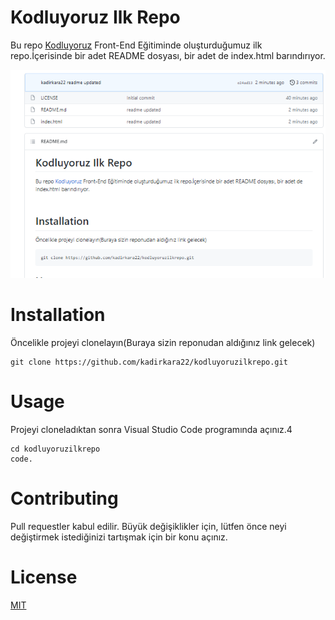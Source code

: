 # Kodluyoruz Ilk Repo
Bu repo [Kodluyoruz](https://www.kodluyoruz.org/) Front-End  Eğitiminde  oluşturduğumuz ilk repo.İçerisinde bir adet README dosyası, bir adet de index.html barındırıyor.

![projemizinResmi](img/projemizinResmi.png)

# Installation
Öncelikle projeyi clonelayın(Buraya sizin reponudan aldığınız link gelecek)

```
git clone https://github.com/kadirkara22/kodluyoruzilkrepo.git
```
# Usage

Projeyi cloneladıktan sonra Visual Studio Code programında açınız.4

```
cd kodluyoruzilkrepo
code.
```

# Contributing
Pull requestler kabul edilir. Büyük değişiklikler için, lütfen önce neyi değiştirmek istediğinizi tartışmak için bir konu açınız.

# License
[MIT](https://choosealicense.com/licenses/mit/)